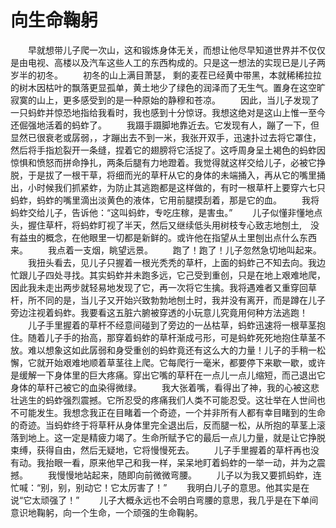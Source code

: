 # 向生命鞠躬
　　早就想带儿子爬一次山，这和锻炼身体无关，而想让他尽早知道世界并不仅仅是由电视、高楼以及汽车这些人工的东西构成的。只是这一想法的实现已是儿子两岁半的初冬。 
　　初冬的山上满目萧瑟，
剩的麦茬已经黄中带黑，本就稀稀拉拉的树木因枯叶的飘落更显孤单，黄土地少了绿色的润泽而了无生气。置身在这空旷寂寞的山上，更多感受到的是一种原始的静穆和苍凉。 
　　因此，当儿子发现了一只蚂蚱并惊恐地指给我看时，我也感到十分惊讶。我想这绝对是这山上惟一至今还倔强地活着的蚂蚱了。 
　　我蹑手蹑脚地靠近去。它发现有人，蹦了一下，但显然已很衰老或孱弱，，才蹦出去不到一米，我张开双手，迅速扑过去将它罩住，然后将手指尬裂开一条缝，捏着它的翅膀将它活捉了。这呼周身呈土褐色的蚂蚱因惊惧和愤怒而拼命挣扎，两条后腿有力地蹬着。我觉得就这样交给儿子，必被它挣脱，于是拔了一根干草，将细而光的草秆从它的身体的未端捅入，再从它的嘴里捅出，小时候我们抓紧蚱，为防止其逃跑都是这样做的，有时一根草杆上要穿六七只蚂蚱，蚂蚱的嘴里滴出淡黄色的液体，它用前腿摸刮着，那是它的血。 
　　我将蚂蚱交给儿子，告诉他：“这叫蚂蚱，专吃庄稼，是害虫。” 
　　儿子似懂非懂地点头，握住草杆，将蚂蚱盯视了半天，然后又继续低头用树枝专心致志地刨土,　没有益虫的概念，在他眼里一切都是新鲜的。或许他在指望从土里刨出点什么东西来。 
　　我点着一支烟，眺望远景。 
　　跑了！跑了！儿子忽然急切地叫起来。 
　　我扭头看去，见儿子只握着一根光秃秃的草杆，上面的蚂蚱己不知去向。我边忙跟儿子四处寻找。其实蚂蚱并未跑多远，它己受到重创，只是在地上艰难地爬，因此我未走出两步就轻易地发现了它，再一次将它生擒。我将遇难者又重穿回草杆，所不同的是，当儿子又开始兴致勃勃地刨土时，我并没有离开，而是蹲在儿子旁边注视着蚂蚱。我要看这五脏六腑被穿透的小玩意儿究竟用何种方法逃跑！ 
　　儿子手里握着的草杆不经意间碰到了旁边的一丛枯草，蚂蚱迅速将一根草茎抱住。随着儿子手的抬高，那穿着蚂蚱的草杆渐成弓形，可是蚂蚱死死地抱住草茎不放。难以想象这如此孱弱和身受重创的蚂蚱竟还有这么大的力量！儿子的手稍一松懈，它就开始艰难地顺着草茎往上爬。它每爬行一毫米，都要停下来歇一歇，或许是缓解一下身体里的巨大疼痛。穿出它嘴的草秆在一点儿一点儿缩短，而己退出它身体的草秆己被它的血染得微绿。 
　　我大张着嘴，看得出了神，我的心被这悲壮逃生的蚂蚱强烈震撼。它所忍受的疼痛我们人类不可能忍受。这壮举在人世间也不可能发生。我想念我正在目睹着一个奇迹，一个并非所有人都有幸目睹到的生命的奇迹。当蚂蚱终于将草秆从身体里完全退出后，反而腿一松，从所抱的草茎上滚落到地上。这一定是精疲力竭了。生命所赋予它的最后一点儿力量，就是让它挣脱束缚，获得自由，然后无疑地，它将慢慢死去。 
　　儿子手里握着的草杆再也没有动。我抬眼一看，原来他早己和我一样，呆呆地盯着蚂蚱的一举一动，并为之震撼。 
　　我慢慢地站起来，随即向前微微弯腰。 
　　儿子以为我又要抓蚂蚱，连忙喊：“别，别，别动它！它太厉害了！” 
　　我明白儿子的意思。他其实是在说“它太顽强了！” 
　　儿子大概永远也不会明白弯腰的意思，我几乎是在下单间意识地鞠躬，向一个生命，一个顽强的生命鞠躬。
 